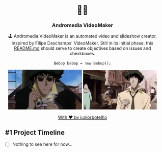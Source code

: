 <h1 align="center">
  🐱‍💻
</h1>

<h3 align="center">
  Andromedia VideoMaker
</h3>

<p align="center">
  🕹️ Andromedia VideoMaker is an automated video and slideshow creator, inspired by Filipe Deschamps' VideoMaker. Still in its initial phase, this <a href="/README.md">README.md</a> should serve to create objectives based on issues and chexkboxes.
</p>

<p align="center">
  <code>Bebop bebop = new Bebop();</code>
</p>

<p align="center">
  <img width="240" height="auto" src="assets/bebop-eat.gif">
  <img width="240" height="auto" src="assets/bebop-work.gif">
</p>

<p align="center">
  <a href="https://github.com/juniorbotelho">
    With ❤️ by juniorbotelho
  </a>
<p>

## #1 Project Timeline
- [ ] Nothing to see here for now...